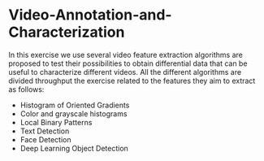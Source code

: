 # Video-Annotation-and-Characterization
In this exercise we use several video feature extraction algorithms are proposed to test their possibilities to obtain differential data that can be useful to characterize different videos. All the different algorithms are divided throughput the exercise related to the features they aim to extract as follows:
- Histogram of Oriented Gradients
- Color and grayscale histograms
- Local Binary Patterns
- Text Detection
- Face Detection
- Deep Learning Object Detection
